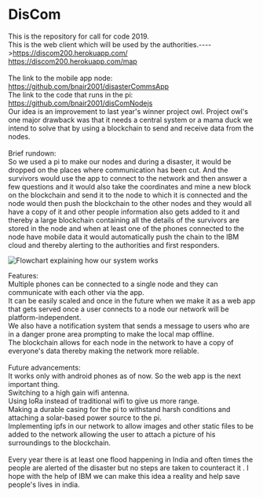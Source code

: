 # DisCom
This is the repository for call for code 2019.<br />
This is the web client which will be used by the authorities.---->https://discom200.herokuapp.com/<br />
https://discom200.herokuapp.com/map<br />
<br />
The link to the mobile app node: https://github.com/bnair2001/disasterCommsApp <br />
The link to the code that runs in the pi: https://github.com/bnair2001/disComNodejs <br />
Our idea is an improvement to last year's winner project owl. Project owl's one major drawback was that it needs a central system or a mama duck we intend to solve that by using a blockchain to send and receive data from the nodes.
<Br />
<br />
Brief rundown:<br />
So we used a pi to make our nodes and during a disaster, it would be dropped on the places where communication has been cut. And the survivors would use the app to connect to the network and then answer a few questions and it would also take the coordinates and mine a new block on the blockchain and send it to the node to which it is connected and the node would then push the blockchain to the other nodes and they would all have a copy of it and other people information also gets added to it and thereby a large blockchain containing all the details of the survivors are stored in the node and when at least one of the phones connected to the node have mobile data it would automatically push the chain to the IBM cloud and thereby alerting to the authorities and first responders. 
<br />

![Flowchart explaining how our system works](https://drive.google.com/open?id=1J3xrWf1GJvG4Xbv6RX-TNJHU6Outg2Hk)

Features:<br />
Multiple phones can be connected to a single node and they can communicate with each other via the app.<br />
It can be easily scaled and once in the future when we make it as a web app that gets served once a user connects to a node our network will be platform-independent.<br />
We also have a notification system that sends a message to users who are in a danger prone area prompting to make the local map offline.<br />
The blockchain allows for each node in the network to have a copy of everyone's data thereby making the network more reliable.<br />
<br />
Future advancements:<br />
It works only with android phones as of now. So the web app is the next important thing.<br />
Switching to a high gain wifi antenna.<br />
Using loRa instead of traditional wifi to give us more range.<br />
Making a durable casing for the pi to withstand harsh conditions and attaching a solar-based power source to the pi.<br />
Implementing ipfs in our network to allow images and other static files to be added to the network allowing the user to attach a picture of his surroundings to the blockchain.<br />
<br />
Every year there is at least one flood happening in India and often times the people are alerted of the disaster but no steps are taken to counteract it . I hope with the help of IBM we can make this idea a reality and help save people's lives in india.







